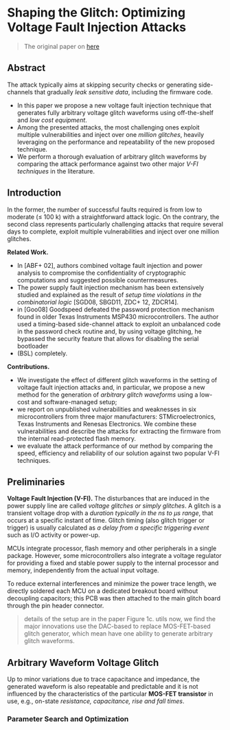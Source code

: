 # Shaping the Glitch: Optimizing Voltage Fault Injection Attacks

> The original paper on [here](./paper/Shaping%20the%20Glitch_%20Optimizing%20Voltage%20Fault%20Injection%20Attacks.pdf)

## Abstract

The attack typically aims at skipping security checks or generating side-channels that gradually _leak sensitive data_, including the firmware code.

- In this paper we propose a new voltage fault injection technique that generates fully arbitrary voltage glitch waveforms using off-the-shelf and _low cost equipment_.
- Among the presented attacks, the most challenging ones exploit multiple vulnerabilities and inject over one _million glitches_, heavily leveraging on the performance and repeatability of the new proposed technique.
- We perform a thorough evaluation of arbitrary glitch waveforms by comparing the attack performance against two other major _V-FI techniques_ in the literature.

## Introduction

In the former, the number of successful faults required is from low to moderate (≤ 100 k) with a straightforward attack logic. On the contrary, the second class represents particularly challenging attacks that require several days to complete, exploit multiple vulnerabilities and inject over one million glitches.

**Related Work.**

- In [ABF+ 02], authors combined voltage fault injection and power analysis to compromise the confidentiality of cryptographic computations and suggested possible countermeasures.
- The power supply fault injection mechanism has been extensively studied and explained as the result of _setup time violations in the combinatorial logic_ [SGD08, SBGD11, ZDC+ 12, ZDCR14].
- in [Goo08] Goodspeed defeated the password protection mechanism found in older Texas Instruments MSP430 microcontrollers. The author used a timing-based side-channel attack to exploit an unbalanced code in the password check routine and, by using voltage glitching, he bypassed the security feature that allows for disabling the serial bootloader
- (BSL) completely.

**Contributions.**

- We investigate the effect of different glitch waveforms in the setting of voltage fault injection attacks and, in particular, we propose a new method for the generation of _arbitrary glitch waveforms_ using a low-cost and software-managed setup;
- we report on unpublished vulnerabilities and weaknesses in six microcontrollers from three major manufacturers: STMicroelectronics, Texas Instruments and Renesas Electronics. We combine these vulnerabilities and describe the attacks for extracting the firmware from the internal read-protected flash memory.
- we evaluate the attack performance of our method by comparing the speed, efficiency and reliability of our solution against two popular V-FI techniques.

## Preliminaries

**Voltage Fault Injection (V-FI).** The disturbances that are induced in the power supply line are called _voltage glitches or simply glitches_.
A glitch is a transient voltage drop with a _duration typically in the ns to μs range_, that occurs at a specific instant of time.
Glitch timing (also glitch trigger or trigger) is usually calculated as _a delay from a specific triggering event_ such as I/O activity or power-up.

MCUs integrate processor, flash memory and other peripherals in a single package.
However, some microcontrollers also integrate a voltage regulator for providing a fixed and stable power supply to the internal processor and memory, independently from the actual input voltage.

To reduce external interferences and minimize the power trace length, we directly soldered each MCU on a dedicated breakout board without decoupling capacitors; this PCB was then attached to the main glitch board through the pin header connector.

> details of the setup are in the paper Figure 1c.
> utils now, we find the major innovations use the DAC-based to replace MOS-FET-based glitch generator, which mean have one ability to generate arbitrary glitch waveforms.

## Arbitrary Waveform Voltage Glitch

Up to minor variations due to trace capacitance and impedance, the generated waveform is also repeatable and predictable and it is not influenced by the characteristics of the particular **MOS-FET transistor** in use, e.g., on-state _resistance, capacitance, rise and fall times_.

### Parameter Search and Optimization

